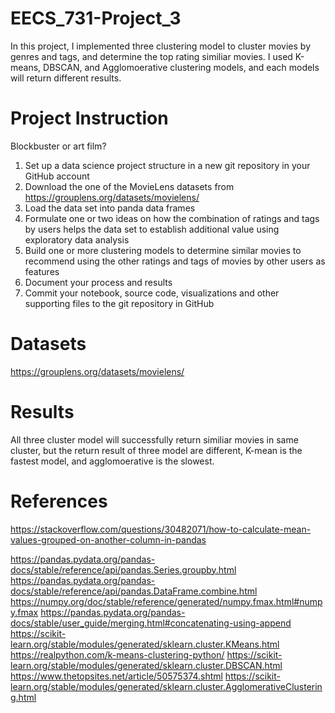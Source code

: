 # EECS_731-Project_3
In this project, I implemented three clustering model to cluster movies by genres and tags, and determine the top rating similiar movies. I used K-means, DBSCAN, and Agglomoerative clustering models, and each models will return different results. 

# Project Instruction
Blockbuster or art film?
1. Set up a data science project structure in a new git repository in your GitHub account
2. Download the one of the MovieLens datasets from https://grouplens.org/datasets/movielens/
3. Load the data set into panda data frames
4. Formulate one or two ideas on how the combination of ratings and tags by users helps the data set to establish additional value using exploratory data analysis
5. Build one or more clustering models to determine similar movies to recommend using the other ratings and tags of movies by other users as features
6. Document your process and results
7. Commit your notebook, source code, visualizations and other supporting files to the git repository in GitHub

# Datasets
https://grouplens.org/datasets/movielens/ 

# Results
All three cluster model will successfully return similiar movies in same cluster, but the return result of three model are different, K-mean is the fastest model, and agglomoerative is the slowest. 

# References
https://stackoverflow.com/questions/30482071/how-to-calculate-mean-values-grouped-on-another-column-in-pandas

https://pandas.pydata.org/pandas-docs/stable/reference/api/pandas.Series.groupby.html 
https://pandas.pydata.org/pandas-docs/stable/reference/api/pandas.DataFrame.combine.html
https://numpy.org/doc/stable/reference/generated/numpy.fmax.html#numpy.fmax
https://pandas.pydata.org/pandas-docs/stable/user_guide/merging.html#concatenating-using-append
https://scikit-learn.org/stable/modules/generated/sklearn.cluster.KMeans.html
https://realpython.com/k-means-clustering-python/
https://scikit-learn.org/stable/modules/generated/sklearn.cluster.DBSCAN.html
https://www.thetopsites.net/article/50575374.shtml
https://scikit-learn.org/stable/modules/generated/sklearn.cluster.AgglomerativeClustering.html
